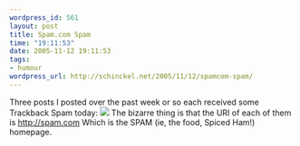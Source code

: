 ```yaml
--- 
wordpress_id: 561
layout: post
title: Spam.com Spam
time: "19:11:53"
date: 2005-11-12 19:11:53
tags: 
- humour
wordpress_url: http://schinckel.net/2005/11/12/spamcom-spam/
---
```

Three posts I posted over the past week or so each received some Trackback Spam today: ![][1] The bizarre thing is that the URI of each of them is http://spam.com Which is the SPAM (ie, the food, Spiced Ham!) homepage. 

   [1]: /images/SpamTrackbacks.png

